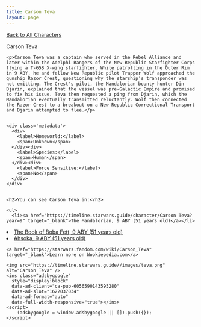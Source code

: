 ```yaml
---
title: Carson Teva
layout: page
---
```

<a href="/character" class="smaller">Back to All Characters</a>

<div class="container">
  <div class="col-10">
    <p>
    Carson Teva             
    </p>

    <p>Carson Teva was a captain who served in the Rebel Alliance and later within the Adelphi Rangers of the New Republic Starfighter Corps flying a T-65B X-wing starfighter. While patrolling in the Outer Rim in 9 ABY, he and fellow New Republic pilot Trapper Wolf approached the gunship Razor Crest, questioning why the starship's transponder was not emitting. The Crest's pilot, the Mandalorian bounty hunter Din Djarin, explained that the vessel was pre-Galactic Empire and promised to fix his issue. Teva then requested a ping from Djarin, which the Mandalorian eventually transmitted reluctantly. Wolf then connected the Razor Crest to a breakout on a New Republic Correctional Transport and Djarin attempted to flee.</p>


    <div class='metadata'>
      <div>
        <label>Homeworld:</label>
        <span>Unknown</span>
      </div><div>
        <label>Species:</label>
        <span>Human</span>
      </div><div>
        <label>Force Sensitive:</label>
        <span>No</span>
      </div>
    </div>


    <h2>You can see Carson Teva in:</h2>

    <ul>
      <li><a href="https://timeline.starwars.guide/character/Carson Teva?year=9" target="_blank">The Mandalorian, 9 ABY (51 years old)</a></li>
  <li><a href="https://timeline.starwars.guide/character/Carson Teva?year=9" target="_blank">The Book of Boba Fett, 9 ABY (51 years old)</a></li>
  <li><a href="https://timeline.starwars.guide/character/Carson Teva?year=9" target="_blank">Ahsoka, 9 ABY (51 years old)</a></li>
    </ul>

    <a href="https://starwars.fandom.com/wiki/Carson_Teva" target="_blank">Learn more on Wookiepedia.com</a>
  </div>
  <div class="character_image col-2">
    
    <img src="https://timeline.starwars.guide//images/teva.png" alt="Carson Teva" />
    <ins class="adsbygoogle"
      style="display:block"
      data-ad-client="ca-pub-6056590143595280"
      data-ad-slot="1622037034"
      data-ad-format="auto"
      data-full-width-responsive="true"></ins>
    <script>
        (adsbygoogle = window.adsbygoogle || []).push({});
    </script>
  </div>
</div>
